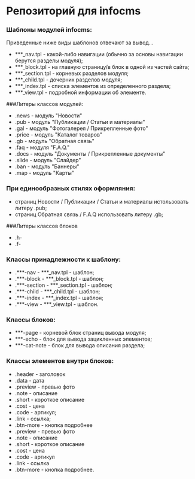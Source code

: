 # Репозиторий для infocms
### Шаблоны модулей infocms:
Приведенные ниже виды шаблонов отвечают за вывод...

* ***_nav.tpl - какой-либо навигации (обычно за основы навигации берутся разделы модуля);
* ***_block.tpl - на главную страницу/в блок в одной из частей сайта;
* ***_section.tpl - корневых разделов модуля;
* ***_child.tpl - дочерних разделов модуля;
* ***_index.tpl - списка элементов из определенного раздела;
* ***_view.tpl - подробной информации об элементе.

###Литеры классов модулей:
* .news - модуль "Новости"
* .pub - модуль "Публикации / Статьи и материалы"
* .gal - модуль "Фотогалерея / Прикрепленные фото"
* .price - модуль "Каталог товаров"
* .gb - модуль "Обратная связь"
* .faq - модуля "F.A.Q."
* .docs - модуль "Документы / Прикрепленные документы"
* .slide - модуль "Слайдер"
* .ban - модуль "Баннеры"
* .map - модуль "Карты"

### При единообразных стилях оформляния:
* страниц Новости / Публикации / Статьи и материалы истользовать литеру .pub;
* страниц Обратная связь / F.A.Q использовать литеру .gb;

###Литеры классов блоков
* .h-
* .f-

### Классы принадлежности к шаблону:
* .***-nav - ***_nav.tpl - шаблон;
* .***-block - ***_block.tpl - шаблон;
* .***-section - ***_section.tpl - шаблон;
* .***-child - ***_child.tpl - шаблон;
* .***-index - ***_index.tpl - шаблон;
* .***-view - ***_view.tpl - шаблон.


### Классы блоков:
* ***-page - корневой блок страниц вывода модуля;
* ***-echo - блок для вывода зацикленных элементов;
* ***-cat-note - блок для вывода описания раздела;

### Классы элементов внутри блоков:
* .header - заголовок
* .data - дата
* .preview - превью фото 
* .note - описание
* .short - короткое описание
* .cost - цена
* .code - артикул;
* .link - ссылка;
* .btn-more - кнопка подробнее
* .preview - превью фото
* .note - описание
* .short - короткое описание
* .cost - цена
* .code - артикул
* .link - ссылка
* .btn-more - кнопка подробнее. 
